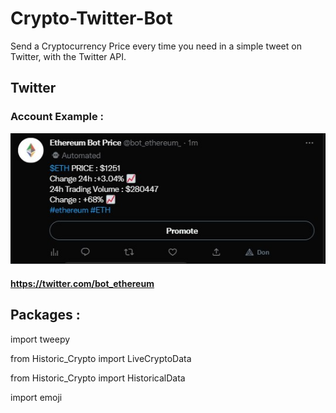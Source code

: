 # Crypto-Twitter-Bot
Send a Cryptocurrency Price every time you need in a simple tweet on Twitter, with the Twitter API. 

## Twitter
### Account Example :

![Image](https://github.com/Nielzaclord/Crypto-Twitter-Bot/blob/main/Capture%20d%E2%80%99%C3%A9cran%202023-01-04%20123738.jpg)

#### https://twitter.com/bot_ethereum

## Packages :

import tweepy

from Historic_Crypto import LiveCryptoData

from Historic_Crypto import HistoricalData

import emoji
